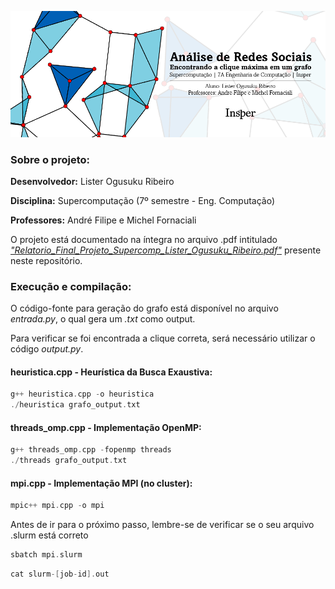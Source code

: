![Capa Projeto Supercomputação Insper](./capa_projeto_final_supercomputacao.png)

### Sobre o projeto:

**Desenvolvedor:** Lister Ogusuku Ribeiro

**Disciplina:** Supercomputação (7º semestre - Eng. Computação)

**Professores:** André Filipe e Michel Fornaciali

O projeto está documentado na íntegra no arquivo .pdf intitulado [_"Relatorio_Final_Projeto_Supercomp_Lister_Ogusuku_Ribeiro.pdf"_](https://github.com/listerogusuku/Graph-Maximum-Clique/blob/main/Relatorio_Final_Projeto_Supercomp_Lister_Ogusuku_Ribeiro.pdf) presente neste repositório.

### Execução e compilação:

O código-fonte para geração do grafo está disponível no arquivo _entrada.py_, o qual gera um _.txt_ como output.

Para verificar se foi encontrada a clique correta, será necessário utilizar o código _output.py_.

#### heuristica.cpp - Heurística da Busca Exaustiva:

```cpp
g++ heuristica.cpp -o heuristica
./heuristica grafo_output.txt
```

#### threads_omp.cpp - Implementação OpenMP:

```cpp
g++ threads_omp.cpp -fopenmp threads
./threads grafo_output.txt
```

#### mpi.cpp - Implementação MPI (no cluster):

```cpp
mpic++ mpi.cpp -o mpi
```

Antes de ir para o próximo passo, lembre-se de verificar se o seu arquivo .slurm está correto

```cpp
sbatch mpi.slurm
```

```cpp
cat slurm-[job-id].out
```
